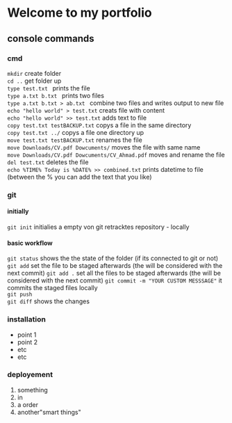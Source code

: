 # Welcome to my portfolio

## console commands

### cmd 
`mkdir` create folder  
`cd ..` get folder up  
`type test.txt ` prints the file  
`type a.txt b.txt ` prints two files  
`type a.txt b.txt > ab.txt ` combine two files and writes output to new file  
`echo "hello world" > test.txt` creats file with content   
`echo "hello world" >> test.txt` adds text to file  
`copy test.txt testBACKUP.txt` copys a file in the same directory    
`copy test.txt ../` copys a file one directory up  
`move test.txt testBACKUP.txt` renames the file    
`move Downloads/CV.pdf Dowcuments/` moves the file with same name  
`move Downloads/CV.pdf Dowcuments/CV_Ahmad.pdf` moves and rename the file   
`del test.txt` deletes the file  
`echo %TIME% Today is %DATE% >> combined.txt` prints datetime to file (between the % you can add the text that you like)    

### git
#### initially
`git init` initialies a empty von git retracktes repository - locally

#### basic workflow
`git status` shows the the state of the folder (if its connected to git or not)  
`git add` set the file to be staged afterwards (the will be considered with the next commit) 
`git add .` set all the files to be staged afterwards (the will be considered with the next commit) 
`git commit -m "YOUR CUSTOM MESSSAGE"` it commits the staged files locally  
`git push`   
`git diff`   shows the changes  


### installation
- point 1
- point 2
- etc
- etc

### deployement
1. something
2. in 
3. a order
4. another"smart things" 
